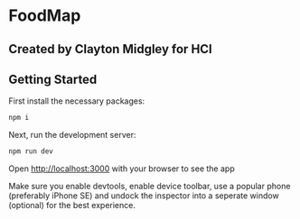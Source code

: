 # FoodMap

## Created by Clayton Midgley for HCI

## Getting Started

First install the necessary packages:

```bash
npm i
```

Next, run the development server:

```bash
npm run dev
```

Open [http://localhost:3000](http://localhost:3000) with your browser to see the app

Make sure you enable devtools, enable device toolbar, use a popular phone (preferably iPhone SE) and undock the inspector into a seperate window (optional) for the best experience.
